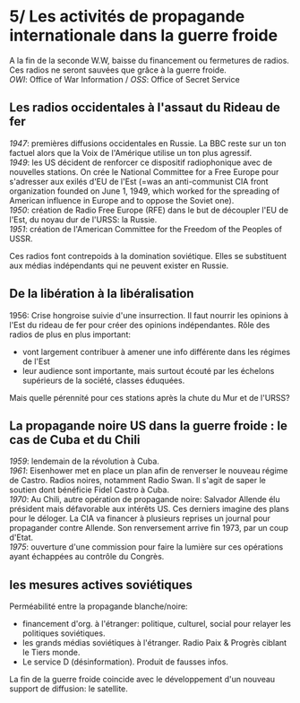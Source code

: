 # 5/ Les activités de propagande internationale dans la guerre froide

A la fin de la seconde W.W, baisse du financement ou fermetures de radios. Ces radios ne seront sauvées que grâce à la guerre froide.  
_OWI_: Office of War Information / _OSS_: Office of Secret Service

## Les radios occidentales à l'assaut du Rideau de fer

_1947_: premières diffusions occidentales en Russie. La BBC reste sur un ton factuel alors que la Voix de l'Amérique utilise un ton plus agressif.  
_1949_: les US décident de renforcer ce dispositif radiophonique avec de nouvelles stations. On crée le National Committee for a Free Europe pour s'adresser aux exilés d'EU de l'Est \(=was an anti-communist CIA front organization founded on June 1, 1949, which worked for the spreading of American influence in Europe and to oppose the Soviet one\).  
_1950_: création de Radio Free Europe \(RFE\) dans le but de découpler l'EU de l'Est, du noyau dur de l'URSS: la Russie.  
_1951_: création de l'American Committee for the Freedom of the Peoples of USSR.

Ces radios font contrepoids à la domination soviétique. Elles se substituent aux médias indépendants qui ne peuvent exister en Russie.

## De la libération à la libéralisation

1956: Crise hongroise suivie d'une insurrection. Il faut nourrir les opinions à l'Est du rideau de fer pour créer des opinions indépendantes. Rôle des radios de plus en plus important:

* vont largement contribuer à amener une info différente dans les régimes de l'Est
* leur audience sont importante, mais surtout écouté par les échelons supérieurs de la société, classes éduquées.

Mais quelle pérennité pour ces stations après la chute du Mur et de l'URSS?

## La propagande noire US dans la guerre froide : le cas de Cuba et du Chili

_1959_: lendemain de la révolution à Cuba.  
_1961_: Eisenhower met en place un plan afin de renverser le nouveau régime de Castro. Radios noires, notamment Radio Swan. Il s'agit de saper le soutien dont bénéficie Fidel Castro à Cuba.  
_1970_: Au Chili, autre opération de propagande noire: Salvador Allende élu président mais défavorable aux intérêts US. Ces derniers imagine des plans pour le déloger. La CIA va financer à plusieurs reprises un journal pour propagander contre Allende. Son renversement arrive fin 1973, par un coup d'Etat.  
_1975_: ouverture d'une commission pour faire la lumière sur ces opérations ayant échappées au contrôle du Congrès.

## les mesures actives soviétiques

Perméabilité entre la propagande blanche/noire:

* financement d'org. à l'étranger: politique, culturel, social pour relayer les politiques soviétiques.
* les grands médias soviétiques à l'étranger. Radio Paix & Progrès ciblant le Tiers monde.
* Le service D \(désinformation\). Produit de fausses infos.

La fin de la guerre froide coincide avec le développement d'un nouveau support de diffusion: le satellite.

